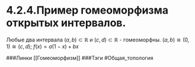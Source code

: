 # 4.2.4.Пример гомеоморфизма открытых интервалов.
Любые два интервала $(a,b)\subset\mathbb{R}$ и $(c,d)\subset\mathbb{R}$ - гомеоморфны.
$(a,b)\cong(0,1)\cong(c,d)$; $f(x)=a(1-x)+bx$

###Линки [[Гомеоморфизм]]
###Тэги 
 #Общая_топология